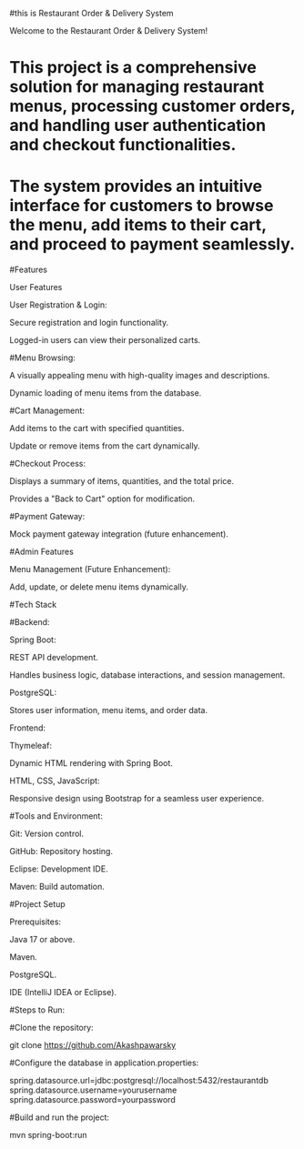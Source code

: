 #this is Restaurant Order & Delivery System

Welcome to the Restaurant Order & Delivery System! 
# This project is a comprehensive solution for managing restaurant menus, processing customer orders, and handling user authentication and checkout functionalities. 
# The system provides an intuitive interface for customers to browse the menu, add items to their cart, and proceed to payment seamlessly.

#Features

User Features

User Registration & Login:

Secure registration and login functionality.

Logged-in users can view their personalized carts.

#Menu Browsing:

A visually appealing menu with high-quality images and descriptions.

Dynamic loading of menu items from the database.

#Cart Management:

Add items to the cart with specified quantities.

Update or remove items from the cart dynamically.

#Checkout Process:

Displays a summary of items, quantities, and the total price.

Provides a "Back to Cart" option for modification.

#Payment Gateway:

Mock payment gateway integration (future enhancement).

#Admin Features

Menu Management (Future Enhancement):

Add, update, or delete menu items dynamically.

#Tech Stack

#Backend:

Spring Boot:

REST API development.

Handles business logic, database interactions, and session management.

PostgreSQL:

Stores user information, menu items, and order data.

Frontend:

Thymeleaf:

Dynamic HTML rendering with Spring Boot.

HTML, CSS, JavaScript:

Responsive design using Bootstrap for a seamless user experience.

#Tools and Environment:

Git: Version control.

GitHub: Repository hosting.

Eclipse: Development IDE.

Maven: Build automation.

#Project Setup

Prerequisites:

Java 17 or above.

Maven.

PostgreSQL.

IDE (IntelliJ IDEA or Eclipse). 

#Steps to Run:

#Clone the repository:

git clone https://github.com/Akashpawarsky





#Configure the database in application.properties:

spring.datasource.url=jdbc:postgresql://localhost:5432/restaurantdb
spring.datasource.username=yourusername
spring.datasource.password=yourpassword

#Build and run the project:

mvn spring-boot:run


